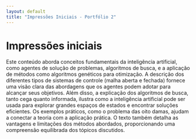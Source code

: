 ```yaml
---
layout: default
title: "Impressões Iniciais - Portfólio 2"
---
```


# Impressões iniciais

Este conteúdo aborda conceitos fundamentais da inteligência artificial, como agentes de solução de problemas, algoritmos de busca, e a aplicação de métodos como algoritmos genéticos para otimização. A descrição dos diferentes tipos de sistemas de controle (malha aberta e fechada) fornece uma visão clara das abordagens que os agentes podem adotar para alcançar seus objetivos. Além disso, a explicação dos algoritmos de busca, tanto cega quanto informada, ilustra como a inteligência artificial pode ser usada para explorar grandes espaços de estados e encontrar soluções eficientes. Os exemplos práticos, como o problema das oito damas, ajudam a conectar a teoria com a aplicação prática. O texto também detalha as vantagens e limitações dos métodos abordados, proporcionando uma compreensão equilibrada dos tópicos discutidos.
